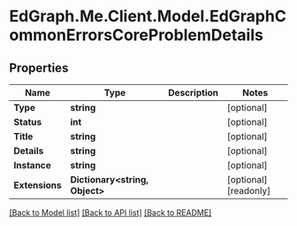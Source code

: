 # EdGraph.Me.Client.Model.EdGraphCommonErrorsCoreProblemDetails

## Properties

Name | Type | Description | Notes
------------ | ------------- | ------------- | -------------
**Type** | **string** |  | [optional] 
**Status** | **int** |  | [optional] 
**Title** | **string** |  | [optional] 
**Details** | **string** |  | [optional] 
**Instance** | **string** |  | [optional] 
**Extensions** | **Dictionary&lt;string, Object&gt;** |  | [optional] [readonly] 

[[Back to Model list]](../README.md#documentation-for-models) [[Back to API list]](../README.md#documentation-for-api-endpoints) [[Back to README]](../README.md)

